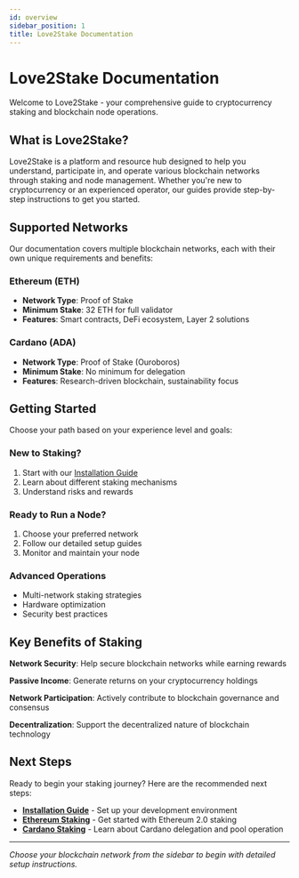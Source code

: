 ```yaml
---
id: overview
sidebar_position: 1
title: Love2Stake Documentation
---
```


# Love2Stake Documentation

Welcome to Love2Stake - your comprehensive guide to cryptocurrency staking and blockchain node operations.

## What is Love2Stake?

Love2Stake is a platform and resource hub designed to help you understand, participate in, and operate various blockchain networks through staking and node management. Whether you're new to cryptocurrency or an experienced operator, our guides provide step-by-step instructions to get you started.

## Supported Networks

Our documentation covers multiple blockchain networks, each with their own unique requirements and benefits:

### **Ethereum (ETH)**
- **Network Type**: Proof of Stake
- **Minimum Stake**: 32 ETH for full validator
- **Features**: Smart contracts, DeFi ecosystem, Layer 2 solutions

### **Cardano (ADA)**
- **Network Type**: Proof of Stake (Ouroboros)
- **Minimum Stake**: No minimum for delegation
- **Features**: Research-driven blockchain, sustainability focus

## Getting Started

Choose your path based on your experience level and goals:

### **New to Staking?**
1. Start with our [Installation Guide](./installation)
2. Learn about different staking mechanisms
3. Understand risks and rewards

### **Ready to Run a Node?**
1. Choose your preferred network
2. Follow our detailed setup guides
3. Monitor and maintain your node

### **Advanced Operations**
- Multi-network staking strategies
- Hardware optimization
- Security best practices

## Key Benefits of Staking

**Network Security**: Help secure blockchain networks while earning rewards

**Passive Income**: Generate returns on your cryptocurrency holdings

**Network Participation**: Actively contribute to blockchain governance and consensus

**Decentralization**: Support the decentralized nature of blockchain technology

## Next Steps

Ready to begin your staking journey? Here are the recommended next steps:

- **[Installation Guide](./installation)** - Set up your development environment
- **[Ethereum Staking](../ethereum-eth/introduction)** - Get started with Ethereum 2.0 staking
- **[Cardano Staking](../cardano-ada/)** - Learn about Cardano delegation and pool operation

---

*Choose your blockchain network from the sidebar to begin with detailed setup instructions.*
